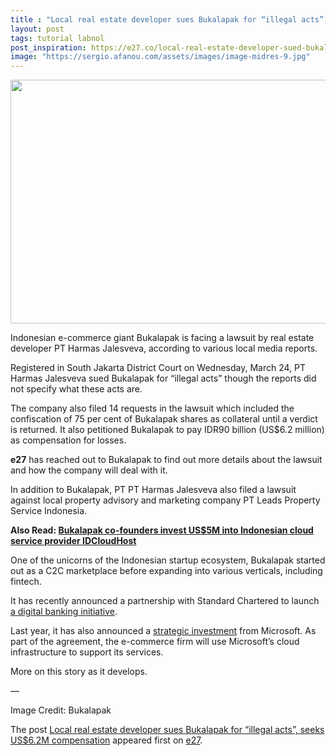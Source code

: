 ```yaml
---
title : "Local real estate developer sues Bukalapak for “illegal acts”, seeks US$6.2M compensation"
layout: post
tags: tutorial labnol
post_inspiration: https://e27.co/local-real-estate-developer-sued-bukalapak-for-illegal-acts-seeks-us6-2m-compensation-20210326/
image: "https://sergio.afanou.com/assets/images/image-midres-9.jpg"
---
```


<img loading="lazy" class="aligncenter size-full wp-image-292210" src="https://e27.co/wp-content/uploads/2020/04/Bukalapak_featured_image.jpeg" alt="" width="690" height="390" />
<p>Indonesian e-commerce giant Bukalapak is facing a lawsuit by real estate developer PT Harmas Jalesveva, according to various local media reports.</p>
<p>Registered in South Jakarta District Court on Wednesday, March 24, PT Harmas Jalesveva sued Bukalapak for &#8220;illegal acts&#8221; though the reports did not specify what these acts are.</p>
<p>The company also filed 14 requests in the lawsuit which included the confiscation of 75 per cent of Bukalapak shares as collateral until a verdict is returned. It also petitioned Bukalapak to pay IDR90 billion (US$6.2 million) as compensation for losses.</p>
<p><strong>e27</strong> has reached out to Bukalapak to find out more details about the lawsuit and how the company will deal with it.</p>
<p>In addition to Bukalapak, PT PT Harmas Jalesveva also filed a lawsuit against local property advisory and marketing company PT Leads Property Service Indonesia.</p>
<p><strong>Also Read: <a rel="follow" href="https://e27.co/bukalapak-co-founders-invest-us5m-into-indonesian-cloud-service-provider-idcloudhost-20210323/">Bukalapak co-founders invest US$5M into Indonesian cloud service provider IDCloudHost</a></strong></p>
<p>One of the unicorns of the Indonesian startup ecosystem, Bukalapak started out as a C2C marketplace before expanding into various verticals, including fintech.</p>
<p>It has recently announced a partnership with Standard Chartered to launch <a rel="follow" href="https://e27.co/standard-chartered-partners-with-bukalapak-to-launch-digital-banking-solutions-20210114/">a digital banking initiative</a>.</p>
<p>Last year, it has also announced a <a rel="follow" href="https://e27.co/microsoft-makes-strategic-investment-in-bukalapak-20201104/">strategic investment</a> from Microsoft. As part of the agreement, the e-commerce firm will use Microsoft&#8217;s cloud infrastructure to support its services.</p>
<p>More on this story as it develops.</p>
<p>&#8212;</p>
<p>Image Credit: Bukalapak</p>
<p>The post <a rel="nofollow" href="https://e27.co/local-real-estate-developer-sued-bukalapak-for-illegal-acts-seeks-us6-2m-compensation-20210326/">Local real estate developer sues Bukalapak for &#8220;illegal acts&#8221;, seeks US$6.2M compensation</a> appeared first on <a rel="nofollow" href="https://e27.co">e27</a>.</p>
